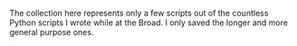 The collection here represents only a few scripts out of the countless Python scripts I wrote while at the Broad. I only saved the longer and more general purpose ones.
